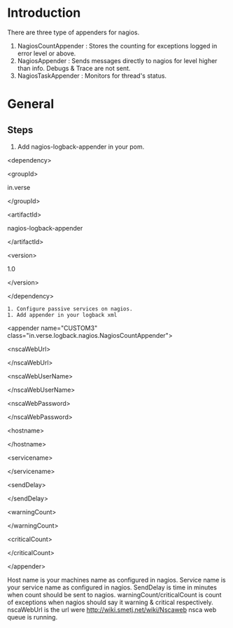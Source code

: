 # Introduction #

There are three type of appenders for nagios.
  1. NagiosCountAppender : Stores the counting for exceptions logged in error level or above.
  1. NagiosAppender : Sends messages directly to nagios for level higher than info. Debugs & Trace are not sent.
  1. NagiosTaskAppender : Monitors for thread's status.

# General #
## Steps ##
  1. Add nagios-logback-appender in your pom.


&lt;dependency&gt;


> 

&lt;groupId&gt;

in.verse

&lt;/groupId&gt;


> 

&lt;artifactId&gt;

nagios-logback-appender

&lt;/artifactId&gt;


> 

&lt;version&gt;

1.0

&lt;/version&gt;




&lt;/dependency&gt;


    1. Configure passive services on nagios.
    1. Add appender in your logback xml
> 

&lt;appender name="CUSTOM3" class="in.verse.logback.nagios.NagiosCountAppender"&gt;


> > 

&lt;nscaWebUrl&gt;



&lt;/nscaWebUrl&gt;


> > 

&lt;nscaWebUserName&gt;



&lt;/nscaWebUserName&gt;


> > 

&lt;nscaWebPassword&gt;



&lt;/nscaWebPassword&gt;


> > 

&lt;hostname&gt;



&lt;/hostname&gt;


> > 

&lt;servicename&gt;



&lt;/servicename&gt;


> > 

&lt;sendDelay&gt;



&lt;/sendDelay&gt;


> > 

&lt;warningCount&gt;



&lt;/warningCount&gt;


> > 

&lt;criticalCount&gt;



&lt;/criticalCount&gt;



> 

&lt;/appender&gt;



Host name is your machines name as configured in nagios. Service name is your service name as configured in nagios.
SendDelay is time in minutes when count should be sent to nagios.
warningCount/criticalCount is count of exceptions when nagios should say it warning & critical respectively.
nscaWebUrl is the url were http://wiki.smetj.net/wiki/Nscaweb nsca web queue is running.